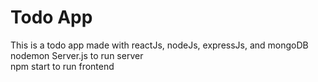 # Todo App

This is a todo app made with reactJs, nodeJs, expressJs, and mongoDB <br />
nodemon Server.js to run server <br />
npm start to run frontend
